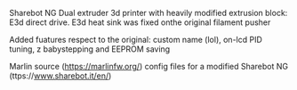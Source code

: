 Sharebot NG Dual extruder 3d printer with heavily modified extrusion block: E3d direct drive.
E3d heat sink was fixed onthe original filament pusher

Added fuatures respect to the original: custom name (lol), on-lcd PID tuning, z babystepping and EEPROM saving

Marlin source (https://marlinfw.org/) config files for a modified Sharebot NG (ttps://www.sharebot.it/en/)




